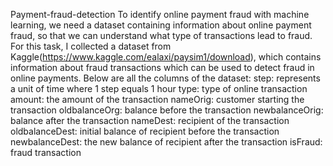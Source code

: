 Payment-fraud-detection
To identify online payment fraud with machine learning, we need a dataset containing information about online payment fraud, so that we can understand what type of transactions lead to fraud. For this task, I collected a dataset from Kaggle(https://www.kaggle.com/ealaxi/paysim1/download), which contains information about fraud transactions which can be used to detect fraud in online payments. Below are all the columns of the dataset:
step: represents a unit of time where 1 step equals 1 hour
type: type of online transaction
amount: the amount of the transaction
nameOrig: customer starting the transaction
oldbalanceOrg: balance before the transaction
newbalanceOrig: balance after the transaction
nameDest: recipient of the transaction
oldbalanceDest: initial balance of recipient before the transaction
newbalanceDest: the new balance of recipient after the transaction
isFraud: fraud transaction
